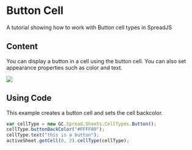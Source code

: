 # Button Cell

A tutorial showing how to work with Button cell types in SpreadJS

## Content

You can display a button in a cell using the button cell. You can also set appearance properties such as color and text.

![](/DOCUMENT_SITE_LINK_PREFIX_HERE/document-site-files/images/8d606653-16a0-474d-b9dc-e2b4d01c2446/images/cellbutton.png)

## Using Code

This example creates a button cell and sets the cell backcolor.

```javascript
var cellType = new GC.Spread.Sheets.CellTypes.Button();
cellType.buttonBackColor("#FFFF00");
cellType.text("this is a button");
activeSheet.getCell(0, 2).cellType(cellType);
```